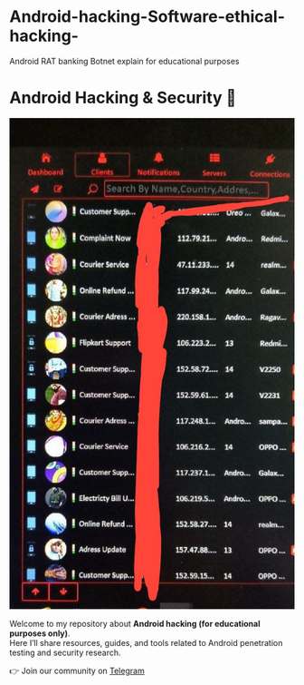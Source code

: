 # Android-hacking-Software-ethical-hacking-
Android RAT banking Botnet explain for educational purposes 
# Android Hacking & Security 📱

![Banner](IMG_20241223_144314_045.jpg)

Welcome to my repository about **Android hacking (for educational purposes only)**.  
Here I’ll share resources, guides, and tools related to Android penetration testing and security research.  

👉 Join our community on [Telegram](https://t.me/poisonbrt)
